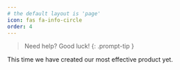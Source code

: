 ```yaml
---
# the default layout is 'page'
icon: fas fa-info-circle
order: 4
---
```


> Need help?                 Good luck!
{: .prompt-tip }

This time we have created our most effective product yet.

